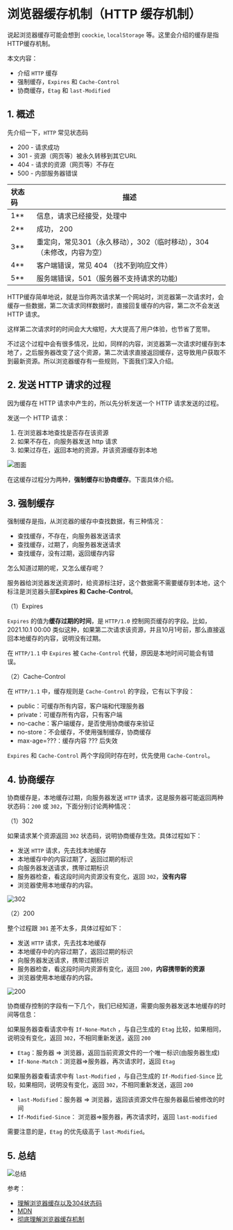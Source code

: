 # 浏览器缓存机制（HTTP 缓存机制）

说起浏览器缓存可能会想到 `coockie`, `localStorage` 等。这里会介绍的缓存是指 HTTP缓存机制。

本文内容：

- 介绍 `HTTP` 缓存
- 强制缓存，`Expires` 和 `Cache-Control`
- 协商缓存，`Etag` 和 `last-Modified`

## 1. 概述

先介绍一下，`HTTP` 常见状态码

- 200 - 请求成功
- 301 - 资源（网页等）被永久转移到其它URL
- 404 - 请求的资源（网页等）不存在
- 500 - 内部服务器错误

| 状态码 | 描述                                                         |
| :----- | ------------------------------------------------------------ |
| 1**    | 信息，请求已经接受，处理中                                   |
| 2**    | 成功， 200                                                   |
| 3**    | 重定向，常见301（永久移动），302（临时移动），304（未修改，内容为空） |
| 4**    | 客户端错误，常见 404 （找不到响应文件）                      |
| 5**    | 服务端错误，501（服务器不支持请求的功能)

HTTP缓存简单地说，就是当你两次请求某一个网站时，浏览器第一次请求时，会缓存一些数据，第二次请求同样数据时，直接回复缓存的内容，第二次不会发送 HTTP 请求。

这样第二次请求时的时间会大大缩短，大大提高了用户体验，也节省了宽带。

不过这个过程中会有很多情况，比如，同样的内容，浏览器第一次请求时缓存到本地了，之后服务器改变了这个资源，第二次请求直接返回缓存，这导致用户获取不到最新资源。所以浏览器缓存有一些规则，下面我们深入介绍。

## 2. 发送 HTTP 请求的过程

因为缓存在 HTTP 请求中产生的，所以先分析发送一个 HTTP 请求发送的过程。

发送一个 HTTP 请求：

1. 在浏览器本地查找是否存在该资源
2. 如果不存在，向服务器发送 http 请求
3. 如果过存在，返回本地的资源，并该资源缓存到本地

![图面](https://www.mwcxs.top/static/upload/pics/2019/1/30SJ6B9RIagMBY6Bc7S2vkKSu3.png)

在这缓存过程分为两种，**强制缓存**和**协商缓存**。下面具体介绍。

## 3. 强制缓存

强制缓存是指，从浏览器的缓存中查找数据，有三种情况：

- 查找缓存，不存在，向服务器发送请求
- 查找缓存，过期了，向服务器发送请求
- 查找缓存，没有过期，返回缓存内容

怎么知道过期的呢，又怎么缓存呢？

服务器给浏览器发送资源时，给资源标注好，这个数据需不需要缓存到本地，这个标注是浏览器头部**Expires 和 Cache-Control**。

（1）Expires

`Expires` 的值为**缓存过期的时间**，是 `HTTP/1.0` 控制网页缓存的字段。比如，2021.10.1 00:00 类似这种，如果第二次请求该资源，并且10月1号前，那么直接返回本地缓存的内容，说明没有过期。

在 `HTTP/1.1` 中 `Expires` 被 `Cache-Control` 代替，原因是本地时间可能会有错误。

（2）Cache-Control

在 `HTTP/1.1` 中，缓存规则是 `Cache-Control` 的字段，它有以下字段：

- public：可缓存所有内容，客户端和代理服务器
- private：可缓存所有内容，只有客户端
- no-cache：客户端缓存，是否使用协商缓存来验证
- no-store：不会缓存，不使用强制缓存，协商缓存
- max-age=???：缓存内容 ??? 后失效

`Expires` 和 `Cache-Control` 两个字段同时存在时，优先使用 `Cache-Control`。

## 4. 协商缓存

协商缓存是，本地缓存过期，向服务器发送 `HTTP` 请求，这是服务器可能返回两种状态码：`200` 或 `302`，下面分别讨论两种情况：

（1）302

如果请求某个资源返回 `302` 状态码，说明协商缓存生效。具体过程如下：

- 发送 `HTTP` 请求，先去找本地缓存
- 本地缓存中的内容过期了，返回过期的标识
- 向服务器发送请求，携带过期标识
- 服务器检查，看这段时间内资源没有变化，返回 `302`，**没有内容**
- 浏览器使用本地缓存的内容。

![302](https://www.mwcxs.top/static/upload/pics/2019/1/30OK3o7ZD3zsTVJVE0qwrTs_97.png)

（2）200

整个过程跟 `301` 差不太多，具体过程如下：

- 发送 `HTTP` 请求，先去找本地缓存
- 本地缓存中的内容过期了，返回过期的标识
- 向服务器发送请求，携带过期标识
- 服务器检查，看这段时间内资源有变化，返回 `200`，**内容携带新的资源**
- 浏览器使用本地缓存的内容。

![200](https://www.mwcxs.top/static/upload/pics/2019/1/30iC1c-X0hWv-XnBhG0MyFpesx.png)

协商缓存控制的字段有一下几个，我们已经知道，需要向服务器发送本地缓存的时间等信息：

如果服务器查看请求中有 `If-None-Match` ，与自己生成的 `Etag` 比较，如果相同，说明没有变化，返回 `302`，不相同重新发送，返回 `200`

- `Etag`：服务器 => 浏览器，返回当前资源文件的一个唯一标识(由服务器生成)
- `If-None-Match`：浏览器=>服务器，再次请求时，返回 `Etag`

如果服务器查看请求中有 `last-Modified` ，与自己生成的 `If-Modified-Since` 比较，如果相同，说明没有变化，返回 `302`，不相同重新发送，返回 `200`

- `last-Modified`：服务器 => 浏览器，返回该资源文件在服务器最后被修改的时间
- `If-Modified-Since`： 浏览器=>服务器，再次请求时，返回 `last-modified`

需要注意的是，`Etag` 的优先级高于 `last-Modified`。

## 5. 总结

![总结](https://www.mwcxs.top/static/upload/pics/2019/1/30SX0D2hqApuJ7Z44y609Z3RKp.png)

参考：

- [理解浏览器缓存以及304状态码](https://juejin.cn/post/6844903512946507790)
- [MDN](https://developer.mozilla.org/zh-CN/docs/Web/HTTP/Headers/Last-Modified)
- [彻底理解浏览器缓存机制](https://www.cnblogs.com/chengxs/p/10396066.html)

<comment-comment/> 
